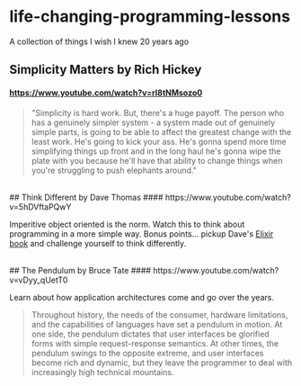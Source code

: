 # life-changing-programming-lessons
A collection of things I wish I knew 20 years ago


## Simplicity Matters by Rich Hickey

#### https://www.youtube.com/watch?v=rI8tNMsozo0

> "Simplicity is hard work. But, there's a huge payoff. The person who has a genuinely simpler system - a system made out of genuinely simple parts, is going to be able to affect the greatest change with the least work. He's going to kick your ass. He's gonna spend more time simplifying things up front and in the long haul he's gonna wipe the plate with you because he'll have that ability to change things when you're struggling to push elephants around."


<br>
## Think Different by Dave Thomas
#### https://www.youtube.com/watch?v=5hDVftaPQwY

Imperitive object oriented is the norm. Watch this to think about programming in a more simple way. Bonus points... pickup Dave's [Elixir book](http://www.amazon.com/Programming-Elixir-Functional-Concurrent-Pragmatic/dp/1937785580) and challenge yourself to think differently.


<br>
## The Pendulum by Bruce Tate
#### https://www.youtube.com/watch?v=vDyy_qUetT0

Learn about how application architectures come and go over the years.

> Throughout history, the needs of the consumer, hardware limitations, and the capabilities of languages have set a pendulum in motion. At one side, the pendulum dictates that user interfaces be glorified forms with simple request-response semantics. At other times, the pendulum swings to the opposite extreme, and user interfaces become rich and dynamic, but they leave the programmer to deal with increasingly high technical mountains.
